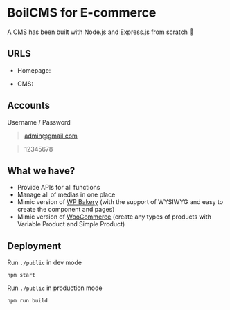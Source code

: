 # BoilCMS for E-commerce

A CMS has been built with Node.js and Express.js from scratch 🎯

## URLS

- Homepage:

- CMS:

## Accounts

Username / Password

> admin@gmail.com

> 12345678

## What we have?

- Provide APIs for all functions
- Manage all of medias in one place
- Mimic version of [WP Bakery](https://wpbakery.com/) (with the support of WYSIWYG and easy to create the component and pages)
- Mimic version of [WooCommerce](https://woo.com/) (create any types of products with Variable Product and Simple Product)

## Deployment

Run `./public` in dev mode

```shell
npm start
```

Run `./public` in production mode

```shell
npm run build
```

